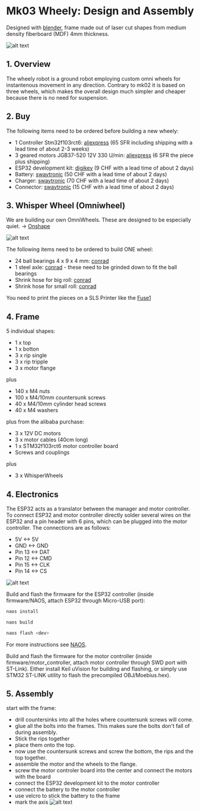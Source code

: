 # Mk03 Wheely: Design and Assembly

Designed with [blender](https://blender.org), frame made out of laser cut shapes from medium density fiberboard (MDF) 4mm thickness.

![alt text](../../../../../assets/pix/robots/wheely/wheely_mk03.jpg)

## 1. Overview
The wheely robot is a ground robot employing custom omni wheels for instantenous movement in any direction. Contrary to mk02 it is based on three wheels, which makes the overall design much simpler and cheaper because there is no need for suspension.

## 2. Buy
The following items need to be ordered before building a new wheely:

- 1 Controller Stm32f103rct6: [aliexpress](https://de.aliexpress.com/item/4001145232851.html) (65 SFR including shipping with a lead time of about 2-3 weeks)
- 3 geared motors JGB37-520 12V 330 U/min: [aliexpress](https://de.aliexpress.com/item/1005004019574692.html) (6 SFR the piece plus shipping)
- ESP32 development kit: [digikey](https://www.digikey.ch/product-detail/de/espressif-systems/ESP32-DEVKITC-32D/1965-1000-ND/9356990) (9 CHF with a lead time of about 2 days)
- Battery: [swaytronic](https://www.swaytronic.ch/LiPo-Akku---Swaytronic/LiPo-Akku-3S-11-1V-248/35C---70C/swaytronic-lipo-3s-11-1v-3400mah-35c-70c-t.html) (50 CHF with a lead time of about 2 days)
- Charger: [swaytronic](https://www.swaytronic.ch/Ladegeraete/Ladegeraete-12V-DC/up100ac-plus.html) (70 CHF with a lead time of about 2 days)
- Connector: [swaytronic](https://www.swaytronic.ch/LiPo---Zubehoer/LiPo-Stecksysteme---Zubehoer/lipo-stecksystem-new-dean-t-plug-mit-schutzkappe.html) (15 CHF with a lead time of about 2 days)


## 3. Whisper Wheel (Omniwheel)
We are building our own OmniWheels. These are designed to be especially quiet. -> [Onshape](https://cad.onshape.com/documents/72f7d326d203ca8b94329672/w/319e9df9bb03fc96b91d717a/e/d08af9e2bc19e4a453f2632b)

![alt text](../../../../../assets/pix/robots/wheely/WhisperWheel_V17.png)

The following items need to be ordered to build ONE wheel:

- 24 ball bearings 4 x 9 x 4 mm: [conrad](https://www.conrad.ch/de/p/reely-kugellager-radial-chromstahl-innen-durchmesser-4-mm-aussen-durchmesser-9-mm-drehzahl-max-62000-u-min-214426.html)
- 1 steel axle: [conrad](https://www.conrad.ch/de/p/silberstahl-welle-reely-o-x-l-4-mm-x-500-mm-237060.html) - these need to be grinded down to fit the ball bearings
- Shrink hose for big roll: [conrad](https://www.conrad.ch/de/p/quadrios-1908ca067-schrumpfschlauch-ohne-kleber-schwarz-25-mm-12-50-mm-schrumpfrate-2-1-1-6-m-2163454.html)
- Shrink hose for small roll: [conrad](https://www.conrad.ch/de/p/quadrios-1908ca063-schrumpfschlauch-ohne-kleber-schwarz-15-mm-7-50-mm-schrumpfrate-2-1-1-6-m-2163463.html)

You need to print the pieces on a SLS Printer like the [Fuse1](https://formlabs.com/de/3d-printers/fuse-1/)

## 4. Frame

5 individual shapes:

- 1 x top
- 1 x botton
- 3 x rip single
- 3 x rip tripple
- 3 x motor flange

plus

- 140 x M4 nuts
- 100 x M4/10mm countersunk screws
- 40 x M4/10mm cylinder head screws
- 40 x M4 washers

plus from the alibaba purchase:

- 3 x 12V DC motors
- 3 x motor cables (40cm long)
- 1 x STM32f103rct6 motor controller board
- Screws and couplings

plus

- 3 x WhisperWheels

## 4. Electronics
The ESP32 acts as a translator between the manager and motor controller. To connect ESP32 and motor controller directly solder several wires on the ESP32 and a pin header with 6 pins, which can be plugged into the motor controller. The connections are as follows:
- 5V <-> 5V
- GND <-> GND
- Pin 13 <-> DAT
- Pin 12 <-> CMD
- Pin 15 <-> CLK
- Pin 14 <-> CS

![alt text](../../../../../assets/pix/robots/wheely/electronics/esp32_motor_controller.png)

Build and flash the firmware for the ESP32 controller (inside firmware/NAOS, attach ESP32 through Micro-USB port):
```bash
naos install
```
```bash
naos build
```
```bash
naos flash <dev>
```
For more instructions see [NAOS](https://github.com/256dpi/naos).

Build and flash the firmware for the motor controller (inside firmware/motor_controller, attach motor controller through SWD port with ST-Link). Either install Keil uVision for building and flashing, or simply use STM32 ST-LINK utility to flash the precompiled OBJ/Moebius.hex).

## 5. Assembly

start with the frame:

* drill countersinks into all the holes where countersunk screws will come.
* glue all the bolts into the frames. This makes sure the bolts don't fall of during assembly.
* Stick the rips together 
* place them onto the top. 
* now use the countersunk screws and screw the bottom, the rips and the top together.
* assemble the motor and the wheels to the flange.
* screw the motor controler board into the center and connect the motors with the board
* connect the ESP32 development kit to the motor controller
* connect the battery to the motor controller
* use velcro to stick the battery to the frame
* mark the axis
![alt text](../../../../../assets/pix/robots/wheely/axisAndwheels_mk03.png)
